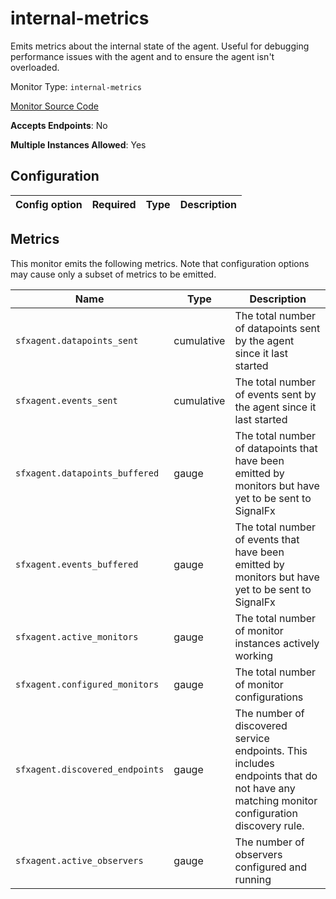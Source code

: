 <!--- GENERATED BY gomplate from scripts/docs/monitor-page.md.tmpl --->

# internal-metrics

 Emits metrics about the internal state of the
agent.  Useful for debugging performance issues with the agent and to ensure
the agent isn't overloaded.


Monitor Type: `internal-metrics`

[Monitor Source Code](https://github.com/signalfx/signalfx-agent/tree/master/internal/monitors/internalmetrics)

**Accepts Endpoints**: No

**Multiple Instances Allowed**: Yes

## Configuration

| Config option | Required | Type | Description |
| --- | --- | --- | --- |




## Metrics

This monitor emits the following metrics.  Note that configuration options may
cause only a subset of metrics to be emitted.

| Name | Type | Description |
| ---  | ---  | ---         |
| `sfxagent.datapoints_sent` | cumulative | The total number of datapoints sent by the agent since it last started |
| `sfxagent.events_sent` | cumulative | The total number of events sent by the agent since it last started |
| `sfxagent.datapoints_buffered` | gauge | The total number of datapoints that have been emitted by monitors but have yet to be sent to SignalFx |
| `sfxagent.events_buffered` | gauge | The total number of events that have been emitted by monitors but have yet to be sent to SignalFx |
| `sfxagent.active_monitors` | gauge | The total number of monitor instances actively working |
| `sfxagent.configured_monitors` | gauge | The total number of monitor configurations |
| `sfxagent.discovered_endpoints` | gauge | The number of discovered service endpoints.  This includes endpoints that do not have any matching monitor configuration discovery rule. |
| `sfxagent.active_observers` | gauge | The number of observers configured and running |



